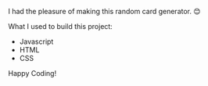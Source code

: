 I had the pleasure of making this random card generator. :blush:

What I used to build this project: 

- Javascript
- HTML
- CSS

Happy Coding! 
